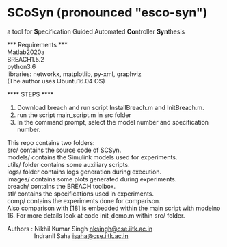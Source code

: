# SCoSyn (pronounced "esco-syn")  
a tool for **S**pecification Guided Automated **Co**ntroller **Syn**thesis  


*** Requirements ***  
Matlab2020a  
BREACH1.5.2  
python3.6  
libraries: networkx, matplotlib, py-xml, graphviz  
(The author uses Ubuntu16.04 OS)  
  
  
**** STEPS ****  
1. Download breach and run script InstallBreach.m and InitBreach.m.   
2. run the script main_script.m in src folder  
3. In the command prompt, select the model number and
specification number.  
  
    
This repo contains two folders:  
src/ contains the source code of SCSyn.  
models/ contains the Simulink models used for experiments.   
utils/ folder contains some auxiliary scripts.    
logs/ folder contains logs generation during execution.  
images/ contains some plots generated during experiments.  
breach/ contains the BREACH toolbox.  
stl/ contains the specifications used in experiments.    
comp/ contains the experiments done for comparison.  
Also comparison with [18] is embedded within the main script 
with modelno 16. For more details look at code init_demo.m 
within src/ folder.

Authors : Nikhil Kumar Singh nksingh@cse.iitk.ac.in  
&nbsp;&nbsp;&nbsp;&nbsp;&nbsp;&nbsp;&nbsp;&nbsp;&nbsp;&nbsp;&nbsp;&nbsp;&nbsp;&nbsp;&nbsp; Indranil Saha isaha@cse.iitk.ac.in  
  
